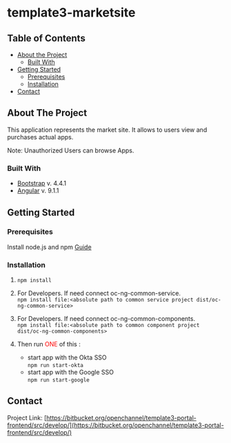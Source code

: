 # template3-marketsite

<!-- TABLE OF CONTENTS -->
## Table of Contents

* [About the Project](#about-the-project)
  * [Built With](#built-with)
* [Getting Started](#getting-started)
  * [Prerequisites](#prerequisites)
  * [Installation](#installation)
* [Contact](#contact)

<!-- ABOUT THE PROJECT -->
## About The Project

This application represents the market site. It allows to users view and purchases actual apps.

Note: Unauthorized Users can browse Apps.

### Built With
* [Bootstrap](https://getbootstrap.com) v. 4.4.1
* [Angular](https://angular.io) v. 9.1.1

<!-- GETTING STARTED -->
## Getting Started

### Prerequisites
Install node.js and npm [Guide](https://linuxize.com/post/how-to-install-node-js-on-ubuntu-18.04/)

### Installation

1. `npm install`

2. For Developers. If need connect oc-ng-common-service.<br>
   `npm install file:<absolute path to common service project dist/oc-ng-common-service>`

3. For Developers. If need connect oc-ng-common-components.<br>
   `npm install file:<absolute path to common component project dist/oc-ng-common-components>`

4. Then run <font color="red">ONE</font> of this : 
    * start app with the Okta SSO <br>
      ``npm run start-okta``
    * start app with the Google SSO <br>
       ``npm run start-google``

<!-- CONTACT -->
## Contact

Project Link: [https://bitbucket.org/openchannel/template3-portal-frontend/src/develop/](https://bitbucket.org/openchannel/template3-portal-frontend/src/develop/)

